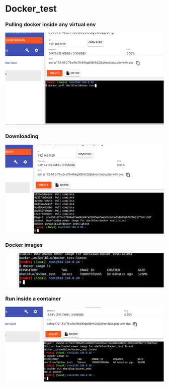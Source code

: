 # Docker_test

### Pulling docker inside any virtual env

![dockerpull](images/dockerpull.png)

### Downloading

![dockerdownload](images/dockerpullex.png)

### Docker images

![dockerimages](images/docker_images.png)

### Run inside a container

![dockerrun](images/dockerrun.png)